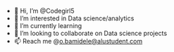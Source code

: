 - 👋 Hi, I’m @Codegirl5
- 👀 I’m interested in Data science/analytics
- 🌱 I’m currently learning 
- 💞️ I’m looking to collaborate on Data science projects
- 📫 Reach me @o.bamidele@alustudent.com

<!---
Codegirl5/Codegirl5 is a ✨ special ✨ repository because its `README.md` (this file) appears on your GitHub profile.
You can click the Preview link to take a look at your changes.
--->
